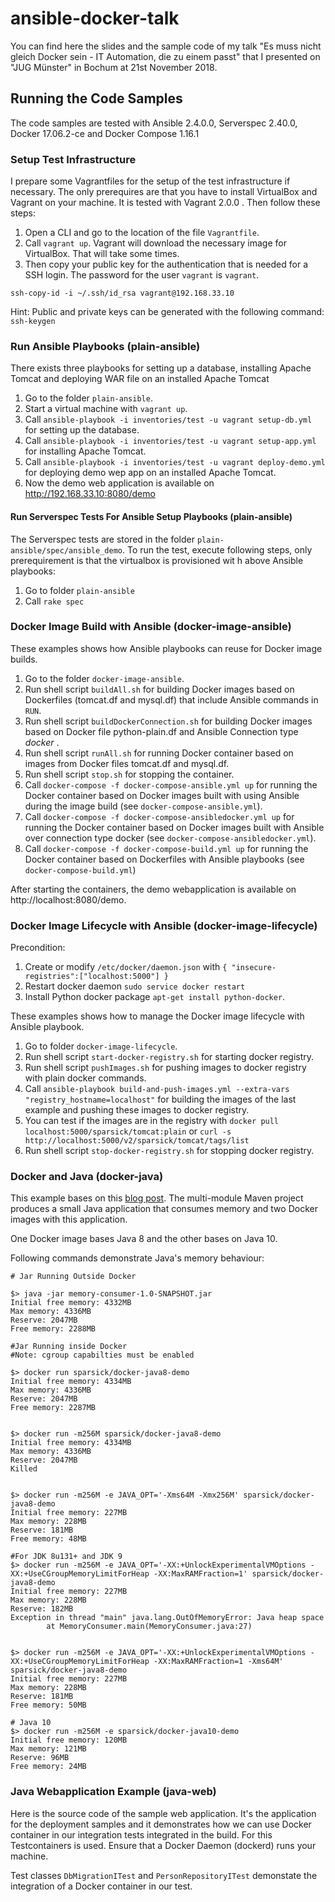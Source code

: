 # ansible-docker-talk
You can find here the slides and the sample code of my talk "Es muss nicht gleich Docker sein - IT Automation, die zu einem passt" that I presented on "JUG Münster" in Bochum at 21st November 2018.


## Running the Code Samples
The code samples are tested with Ansible 2.4.0.0, Serverspec 2.40.0, Docker 17.06.2-ce and Docker Compose 1.16.1

### Setup Test Infrastructure
I prepare some Vagrantfiles for the setup of the test infrastructure if necessary. The only prerequires are that you have to install VirtualBox and Vagrant on your machine. It is tested with Vagrant 2.0.0 . Then follow these steps:

1. Open a CLI and go to the location of the file `Vagrantfile`.
2. Call `vagrant up`. Vagrant will download the necessary image for VirtualBox. That will take some times.
3. Then copy your public key for the authentication that is needed for a SSH login. The password for the user `vagrant` is `vagrant`.
```
ssh-copy-id -i ~/.ssh/id_rsa vagrant@192.168.33.10
```
Hint: Public and private keys can be generated with the following command: `ssh-keygen`

### Run Ansible Playbooks (plain-ansible)
There exists three playbooks for setting up a database, installing Apache Tomcat and deploying WAR file on an installed Apache Tomcat

1. Go to the folder `plain-ansible`.
2. Start a virtual machine with `vagrant up`.
2. Call `ansible-playbook -i inventories/test -u vagrant setup-db.yml` for setting up the database.
3. Call `ansible-playbook -i inventories/test -u vagrant setup-app.yml` for installing Apache Tomcat.
4. Call `ansible-playbook -i inventories/test -u vagrant deploy-demo.yml` for deploying demo wep app on an installed Apache Tomcat.
5. Now the demo web application is available on http://192.168.33.10:8080/demo


#### Run Serverspec Tests For Ansible Setup Playbooks (plain-ansible)
The Serverspec tests are stored in the folder `plain-ansible/spec/ansible_demo`. To run the test, execute following steps, only prerequirement is that the virtualbox is provisioned wit h above Ansible playbooks:

1. Go to folder `plain-ansible`
2. Call `rake spec`

### Docker Image Build with Ansible (docker-image-ansible)
These examples shows how Ansible playbooks can reuse for Docker image builds.

1. Go to the folder `docker-image-ansible`.
2. Run shell script `buildAll.sh` for building Docker images based on Dockerfiles (tomcat.df and mysql.df) that include Ansible commands in `RUN`.
3. Run shell script `buildDockerConnection.sh` for building Docker images based on Docker file python-plain.df and Ansible Connection type _docker_ .
3. Run shell script `runAll.sh` for running Docker container based on images from Docker files tomcat.df and mysql.df.
4. Run shell script `stop.sh` for stopping the container.
5. Call `docker-compose -f docker-compose-ansible.yml up` for running the Docker container based on Docker images built with using Ansible during the image build (see `docker-compose-ansible.yml`).
5. Call `docker-compose -f docker-compose-ansibledocker.yml up` for running the Docker container based on Docker images built with Ansible over connection type docker (see `docker-compose-ansibledocker.yml`).
6. Call `docker-compose -f docker-compose-build.yml up` for running the Docker container based on Dockerfiles with Ansible playbooks (see `docker-compose-build.yml`)

After starting the containers, the demo webapplication is available on http://localhost:8080/demo.

### Docker Image Lifecycle with Ansible (docker-image-lifecycle)
Precondition:
1. Create or modify `/etc/docker/daemon.json` with `{ "insecure-registries":["localhost:5000"] }`
2. Restart docker daemon `sudo service docker restart`
3. Install Python docker package `apt-get install python-docker`.

These examples shows how to manage the Docker image lifecycle with Ansible playbook.
1. Go to folder `docker-image-lifecycle`.
1. Run shell script `start-docker-registry.sh` for starting docker registry.
2. Run shell script `pushImages.sh` for pushing images to docker registry with plain docker commands.
3. Call `ansible-playbook build-and-push-images.yml --extra-vars "registry_hostname=localhost"` for building the images of the last example and pushing these images to docker registry.
4. You can test if the images are in the registry with `docker pull localhost:5000/sparsick/tomcat:plain` or `curl -s http://localhost:5000/v2/sparsick/tomcat/tags/list`
5. Run shell script `stop-docker-registry.sh` for stopping docker registry.

### Docker and Java (docker-java)
This example bases on this [blog post](https://banzaicloud.com/blog/java-resource-limits/).
The multi-module Maven project produces a small Java application that consumes memory and two Docker images with this application.

One Docker image bases Java 8 and the other bases on Java 10.

Following commands demonstrate Java's memory behaviour:

```shell
# Jar Running Outside Docker

$> java -jar memory-consumer-1.0-SNAPSHOT.jar
Initial free memory: 4332MB
Max memory: 4336MB
Reserve: 2047MB
Free memory: 2288MB

#Jar Running inside Docker
#Note: cgroup capabilties must be enabled

$> docker run sparsick/docker-java8-demo
Initial free memory: 4334MB
Max memory: 4336MB
Reserve: 2047MB
Free memory: 2287MB


$> docker run -m256M sparsick/docker-java8-demo
Initial free memory: 4334MB
Max memory: 4336MB
Reserve: 2047MB
Killed


$> docker run -m256M -e JAVA_OPT='-Xms64M -Xmx256M' sparsick/docker-java8-demo
Initial free memory: 227MB
Max memory: 228MB
Reserve: 181MB
Free memory: 48MB

#For JDK 8u131+ and JDK 9
$> docker run -m256M -e JAVA_OPT='-XX:+UnlockExperimentalVMOptions -XX:+UseCGroupMemoryLimitForHeap -XX:MaxRAMFraction=1' sparsick/docker-java8-demo
Initial free memory: 227MB
Max memory: 228MB
Reserve: 182MB
Exception in thread "main" java.lang.OutOfMemoryError: Java heap space
        at MemoryConsumer.main(MemoryConsumer.java:27)


$> docker run -m256M -e JAVA_OPT='-XX:+UnlockExperimentalVMOptions -XX:+UseCGroupMemoryLimitForHeap -XX:MaxRAMFraction=1 -Xms64M' sparsick/docker-java8-demo
Initial free memory: 227MB
Max memory: 228MB
Reserve: 181MB
Free memory: 50MB

# Java 10
$> docker run -m256M -e sparsick/docker-java10-demo
Initial free memory: 120MB
Max memory: 121MB
Reserve: 96MB
Free memory: 24MB

```

### Java Webapplication Example (java-web)
Here is the source code of the sample web application. It's the application for the deployment samples and it demonstrates how we can use Docker container in our integration tests integrated in the build. For this Testcontainers is used. Ensure that a Docker Daemon (dockerd) runs your machine.

Test classes `DbMigrationITest` and `PersonRepositoryITest` demonstate the integration of a Docker container in our test.
